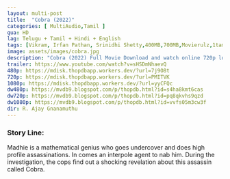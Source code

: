 ```yaml
---
layout: multi-post
title:  "Cobra (2022)"
categories: [ MultiAudio,Tamil ]
qua: HD
lag: Telugu + Tamil + Hindi + English
tags: [Vikram, Irfan Pathan, Srinidhi Shetty,400MB,700MB,Movierulz,1tamilmv,ibomma]
image: assets/images/cobra.jpg
description: "Cobra (2022) Full Movie Download and watch online 720p low file size 500 mb."
trailer: https://www.youtube.com/watch?v=sHSDmNhaevQ
480p: https://mdisk.thopdbapp.workers.dev/?url=7j9O8t
720p: https://mdisk.thopdbapp.workers.dev/?url=PMITVK
1080p: https://mdisk.thopdbapp.workers.dev/?url=yyCFQc
dw480p: https://mvdb9.blogspot.com/p/thopdb.html?id=s4ha8kmt6cas
dw720p: https://mvdb9.blogspot.com/p/thopdb.html?id=pq8qkvhs9qzd
dw1080p: https://mvdb9.blogspot.com/p/thopdb.html?id=vvfs05m3cw3f
dir: R. Ajay Gnanamuthu
---
```


### Story Line:
Madhie is a mathematical genius who goes undercover and does high profile assassinations. In comes an interpole agent to nab him. During the investigation, the cops find out a shocking revelation about this assassin called Cobra.




